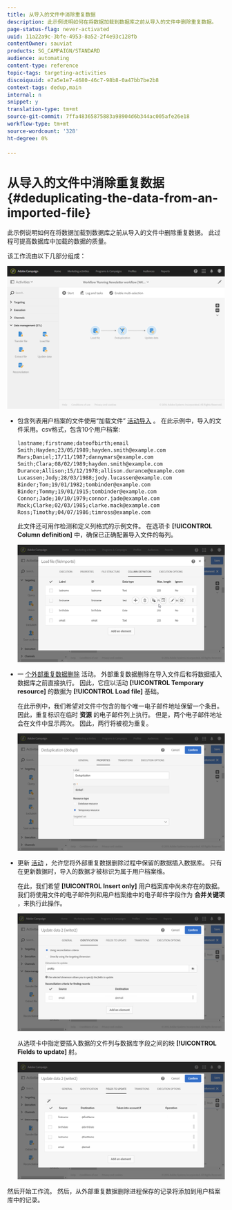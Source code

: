 ```yaml
---
title: 从导入的文件中消除重复数据
description: 此示例说明如何在将数据加载到数据库之前从导入的文件中删除重复数据。
page-status-flag: never-activated
uuid: 11a22a9c-3bfe-4953-8a52-2f4e93c128fb
contentOwner: sauviat
products: SG_CAMPAIGN/STANDARD
audience: automating
content-type: reference
topic-tags: targeting-activities
discoiquuid: e7a5e1e7-4680-46c7-98b8-0a47bb7be2b8
context-tags: dedup,main
internal: n
snippet: y
translation-type: tm+mt
source-git-commit: 7ffa48365875883a98904d6b344ac005afe26e18
workflow-type: tm+mt
source-wordcount: '328'
ht-degree: 0%

---
```



# 从导入的文件中消除重复数据 {#deduplicating-the-data-from-an-imported-file}

此示例说明如何在将数据加载到数据库之前从导入的文件中删除重复数据。 此过程可提高数据库中加载的数据的质量。

该工作流由以下几部分组成：

![](assets/deduplication_example2_workflow.png)

* 包含列表用户档案的文件使用“加载文件” [活动导入](../../automating/using/load-file.md) 。 在此示例中，导入的文件采用。csv格式，包含10个用户档案:

   ```
   lastname;firstname;dateofbirth;email
   Smith;Hayden;23/05/1989;hayden.smith@example.com
   Mars;Daniel;17/11/1987;dannymars@example.com
   Smith;Clara;08/02/1989;hayden.smith@example.com
   Durance;Allison;15/12/1978;allison.durance@example.com
   Lucassen;Jody;28/03/1988;jody.lucassen@example.com
   Binder;Tom;19/01/1982;tombinder@example.com
   Binder;Tommy;19/01/1915;tombinder@example.com
   Connor;Jade;10/10/1979;connor.jade@example.com
   Mack;Clarke;02/03/1985;clarke.mack@example.com
   Ross;Timothy;04/07/1986;timross@example.com
   ```

   此文件还可用作检测和定义列格式的示例文件。 在选项卡 **[!UICONTROL Column definition]** 中，确保已正确配置导入文件的每列。

   ![](assets/deduplication_example2_fileloading.png)

* 一 [个外部重复数据删除](../../automating/using/deduplication.md) 活动。 外部重复数据删除在导入文件后和将数据插入数据库之前直接执行。 因此，它应以活动 **[!UICONTROL Temporary resource]** 的数据为 **[!UICONTROL Load file]** 基础。

   在此示例中，我们希望对文件中包含的每个唯一电子邮件地址保留一个条目。 因此，重复标识在临时 **资源** 的电子邮件列上执行。 但是，两个电子邮件地址会在文件中显示两次。 因此，两行将被视为重复。

   ![](assets/deduplication_example2_dedup.png)

* 更新 [活动](../../automating/using/update-data.md) ，允许您将外部重复数据删除过程中保留的数据插入数据库。 只有在更新数据时，导入的数据才被标识为属于用户档案维。

   在此，我们希望 **[!UICONTROL Insert only]** 用户档案库中尚未存在的数据。 我们将使用文件的电子邮件列和用户档案维中的电子邮件字段作为 **合并关键项** ，来执行此操作。

   ![](assets/deduplication_example2_writer1.png)

   从选项卡中指定要插入数据的文件列与数据库字段之间的映 **[!UICONTROL Fields to update]** 射。

   ![](assets/deduplication_example2_writer2.png)

然后开始工作流。 然后，从外部重复数据删除进程保存的记录将添加到用户档案库中的记录。
